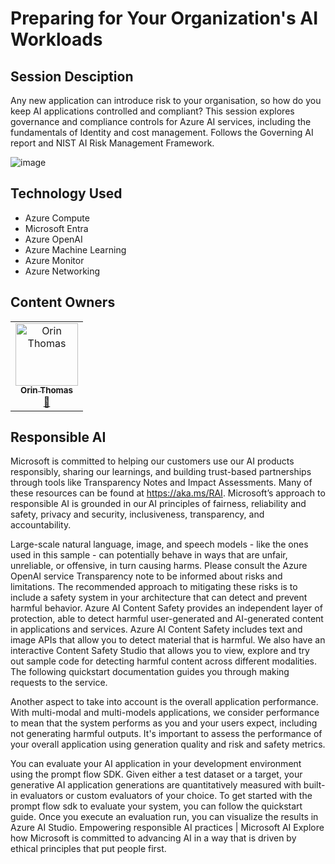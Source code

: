 # Preparing for Your Organization's AI Workloads

## Session Desciption

Any new application can introduce risk to your organisation, so how do you keep AI applications controlled and compliant? This session explores governance and compliance controls for Azure AI services, including the fundamentals of Identity and cost management. Follows the Governing AI report and NIST AI Risk Management Framework.

![image](https://github.com/user-attachments/assets/01951241-93d2-4fe3-8672-f6f3c00a4f6d)


## Technology Used
- Azure Compute
- Microsoft Entra
- Azure OpenAI
- Azure Machine Learning
- Azure Monitor
- Azure Networking


## Content Owners

<!-- ALL-CONTRIBUTORS-LIST:START - Do not remove or modify this section -->

<table>
<tr>
    <td align="center"><a href="http://learnanalytics.microsoft.com">
        <img src="https://github.com/Orin-Thomas.png" width="100px;" alt="Orin Thomas"/><br />
        <sub><b>Orin Thomas
</b></sub></a><br />
            <a href="https://github.com/Orin-Thomas" title="talk">📢</a> 
    </td>
</tr></table>

<!-- ALL-CONTRIBUTORS-LIST:END -->


## Responsible AI
Microsoft is committed to helping our customers use our AI products responsibly, sharing our learnings, and building trust-based partnerships through tools like Transparency Notes and Impact Assessments. Many of these resources can be found at https://aka.ms/RAI. Microsoft’s approach to responsible AI is grounded in our AI principles of fairness, reliability and safety, privacy and security, inclusiveness, transparency, and accountability.

Large-scale natural language, image, and speech models - like the ones used in this sample - can potentially behave in ways that are unfair, unreliable, or offensive, in turn causing harms. Please consult the Azure OpenAI service Transparency note to be informed about risks and limitations. The recommended approach to mitigating these risks is to include a safety system in your architecture that can detect and prevent harmful behavior. Azure AI Content Safety provides an independent layer of protection, able to detect harmful user-generated and AI-generated content in applications and services. Azure AI Content Safety includes text and image APIs that allow you to detect material that is harmful. We also have an interactive Content Safety Studio that allows you to view, explore and try out sample code for detecting harmful content across different modalities. The following quickstart documentation guides you through making requests to the service.

Another aspect to take into account is the overall application performance. With multi-modal and multi-models applications, we consider performance to mean that the system performs as you and your users expect, including not generating harmful outputs. It's important to assess the performance of your overall application using generation quality and risk and safety metrics.

You can evaluate your AI application in your development environment using the prompt flow SDK. Given either a test dataset or a target, your generative AI application generations are quantitatively measured with built-in evaluators or custom evaluators of your choice. To get started with the prompt flow sdk to evaluate your system, you can follow the quickstart guide. Once you execute an evaluation run, you can visualize the results in Azure AI Studio. Empowering responsible AI practices | Microsoft AI Explore how Microsoft is committed to advancing AI in a way that is driven by ethical principles that put people first.
